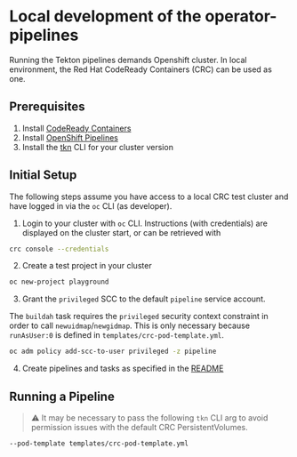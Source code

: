 # Local development of the operator-pipelines

Running the Tekton pipelines demands Openshift cluster. 
In local environment, the Red Hat CodeReady Containers (CRC) can be used as one.

## Prerequisites

1. Install [CodeReady Containers](https://code-ready.github.io/crc/#installation_gsg)
2. Install [OpenShift Pipelines](https://docs.openshift.com/container-platform/4.7/cicd/pipelines/installing-pipelines.html)
3. Install the [tkn](https://console-openshift-console.apps-crc.testing/command-line-tools) CLI for your cluster version

## Initial Setup

The following steps assume you have access to a local CRC test cluster and have
logged in via the `oc` CLI (as developer).

1. Login to your cluster with `oc` CLI. Instructions (with  credentials)
are displayed on the cluster start,  or can be retrieved with 
```bash
crc console --credentials
```

2. Create a test project in your cluster

```bash
oc new-project playground
```

3. Grant the `privileged` SCC to the default `pipeline` service account.

The `buildah` task requires the `privileged` security context constraint in order to call
`newuidmap`/`newgidmap`. This is only necessary because `runAsUser:0` is defined in
`templates/crc-pod-template.yml`.

```bash
oc adm policy add-scc-to-user privileged -z pipeline
```

4. Create pipelines and tasks as specified in the [README](../README.md)

## Running a Pipeline

> :warning: It may be necessary to pass the following `tkn` CLI arg to avoid permission issues with the default CRC PersistentVolumes.

```bash
--pod-template templates/crc-pod-template.yml
```